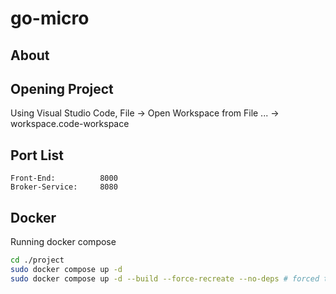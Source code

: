 # go-micro

## About

## Opening Project
Using Visual Studio Code, File -> Open Workspace from File ... -> workspace.code-workspace

## Port List
```
Front-End:          8000
Broker-Service:     8080
```

## Docker
Running docker compose
```sh
cd ./project
sudo docker compose up -d
sudo docker compose up -d --build --force-recreate --no-deps # forced to rebuild image
```